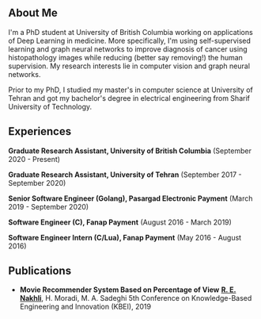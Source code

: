 ## About Me

I'm a PhD student at University of British Columbia working on applications of Deep Learning in medicine. More specifically, I'm using self-supervised learning and graph neural networks to improve diagnosis of cancer using histopathology images while reducing (better say removing!) the human supervision. My research interests lie in computer vision and graph neural networks.

Prior to my PhD, I studied my master's in computer science at University of Tehran and got my bachelor's degree in electrical engineering from Sharif University of Technology. 

## Experiences

**Graduate Research Assistant, University of British Columbia** (September 2020 - Present)

**Graduate Research Assistant, University of Tehran** (September 2017 - September 2020)

**Senior Software Engineer (Golang), Pasargad Electronic Payment** (March 2019 - September 2020)

**Software Engineer (C), Fanap Payment** (August 2016 - March 2019)

**Software Engineer Intern (C/Lua), Fanap Payment** (May 2016 - August 2016)

## Publications

- **Movie Recommender System Based on Percentage of View**
  **<u>R. E. Nakhli**</u>, H. Moradi, M. A. Sadeghi
  5th Conference on Knowledge-Based Engineering and Innovation (KBEI), 2019
